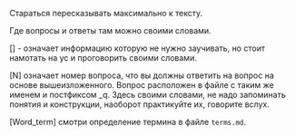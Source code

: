 Стараться пересказывать максимально к тексту.

Где вопросы и ответы там можно своими словами.

[] - означает информацию которую не нужно заучивать, но стоит намотать на ус и проговорить своими словами.

[N] означает номер вопроса, что вы должны ответить на вопрос на основе вышеизложенного. Вопрос расположен в файле с таким же именем и постфиксом _q.
Здесь своими словами, не надо запоминать понятия и конструкции, наоборот практикуйте их, говорите вслух.

[Word_term] смотри определение термина в файле `terms.md`.